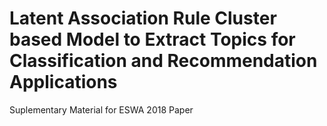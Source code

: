 # Latent Association Rule Cluster based Model to Extract Topics for Classification and Recommendation Applications

Suplementary Material for ESWA 2018 Paper
